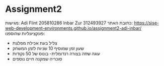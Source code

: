# Assignment2
 מגישות:
Adi Flint 205810286
 Inbar Zur 312493927
 כתובת האתר: https://sise-web-development-environments.github.io/assignment2-adi-inbar/
 פונקציונליות שהוספנו:
 - צליל בעת אכילת מפלצת
 - שעון זמן שמוסיף 10 שניות לזמן המשחק
 - עוגה שזזה בצורה רנדומלית- בונוס של 50 נקודות
 - סוכריה שמקנה חיים נוספים
